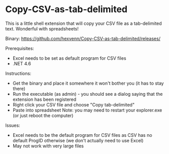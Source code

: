 # Copy-CSV-as-tab-delimited
This is a little shell extension that will copy your CSV file as a tab-delimited text. Wonderful with spreadsheets!

Binary:
https://github.com/hexvenn/Copy-CSV-as-tab-delimited/releases/

Prerequisites:
 - Excel needs to be set as default program for CSV files
 - .NET 4.6

Instructions:
 - Get the binary and place it somewhere it won't bother you (it has to stay there)
 - Run the executable (as admin) - you should see a dialog saying that the extension has been registered
 - Right click your CSV file and choose "Copy tab-delimited"
 - Paste into spreadsheet
Note: you may need to restart your explorer.exe (or just reboot the computer)

 Issues:
 - Excel needs to be the default program for CSV files as CSV has no default ProgID otherwise (we don't actually need to use Excel)
 - May not work with very large files
